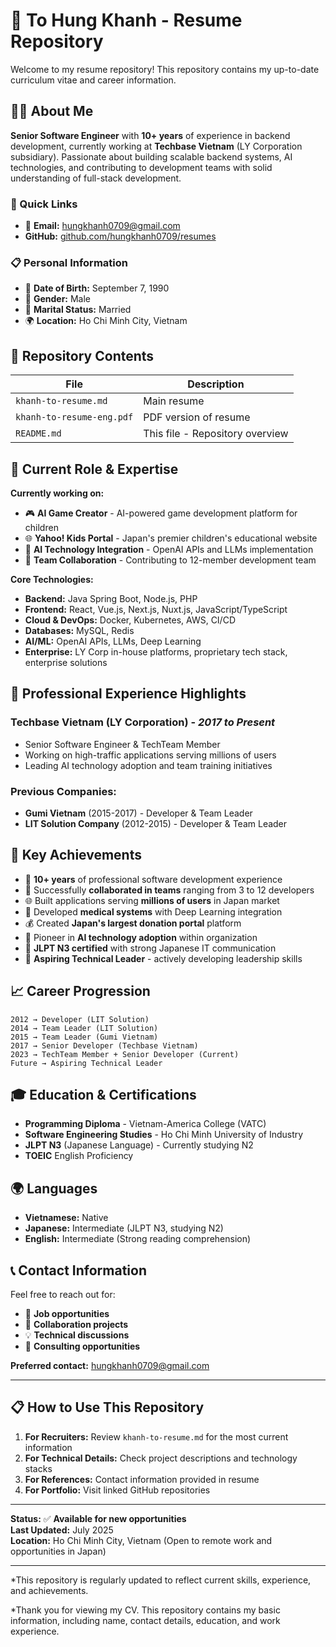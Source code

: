 # 💼 To Hung Khanh - Resume Repository

Welcome to my resume repository! This repository contains my up-to-date curriculum vitae and career information.

## 🧑‍💻 About Me

**Senior Software Engineer** with **10+ years** of experience in backend development, currently working at **Techbase Vietnam** (LY Corporation subsidiary). Passionate about building scalable backend systems, AI technologies, and contributing to development teams with solid understanding of full-stack development.

### 🔗 Quick Links
- 📧 **Email:** hungkhanh0709@gmail.com
-  **GitHub:** [github.com/hungkhanh0709/resumes](https://github.com/hungkhanh0709/resumes)

### 📋 Personal Information
- 🎂 **Date of Birth:** September 7, 1990
- 👤 **Gender:** Male
- 💒 **Marital Status:** Married
- 🌍 **Location:** Ho Chi Minh City, Vietnam

## 📁 Repository Contents

| File | Description |
|------|-------------|
| `khanh-to-resume.md` | Main resume |
| `khanh-to-resume-eng.pdf` | PDF version of resume |
| `README.md` | This file - Repository overview |

## 🚀 Current Role & Expertise

**Currently working on:**
- 🎮 **AI Game Creator** - AI-powered game development platform for children
- 🌐 **Yahoo! Kids Portal** - Japan's premier children's educational website
- 🤖 **AI Technology Integration** - OpenAI APIs and LLMs implementation
- 👥 **Team Collaboration** - Contributing to 12-member development team

**Core Technologies:**
- **Backend:** Java Spring Boot, Node.js, PHP
- **Frontend:** React, Vue.js, Next.js, Nuxt.js, JavaScript/TypeScript
- **Cloud & DevOps:** Docker, Kubernetes, AWS, CI/CD
- **Databases:** MySQL, Redis
- **AI/ML:** OpenAI APIs, LLMs, Deep Learning
- **Enterprise:** LY Corp in-house platforms, proprietary tech stack, enterprise solutions

## 🏢 Professional Experience Highlights

### **Techbase Vietnam (LY Corporation)** - *2017 to Present*
- Senior Software Engineer & TechTeam Member
- Working on high-traffic applications serving millions of users
- Leading AI technology adoption and team training initiatives

### **Previous Companies:**
- **Gumi Vietnam** (2015-2017) - Developer & Team Leader
- **LIT Solution Company** (2012-2015) - Developer & Team Leader

## 🌟 Key Achievements

- 🎯 **10+ years** of professional software development experience
- 👥 Successfully **collaborated in teams** ranging from 3 to 12 developers
- 🌐 Built applications serving **millions of users** in Japan market
- 🏥 Developed **medical systems** with Deep Learning integration
- 💰 Created **Japan's largest donation portal** platform
- 🤖 Pioneer in **AI technology adoption** within organization
- 🗾 **JLPT N3 certified** with strong Japanese IT communication
- 🎯 **Aspiring Technical Leader** - actively developing leadership skills

## 📈 Career Progression

```
2012 → Developer (LIT Solution)
2014 → Team Leader (LIT Solution)
2015 → Team Leader (Gumi Vietnam)
2017 → Senior Developer (Techbase Vietnam)
2023 → TechTeam Member + Senior Developer (Current)
Future → Aspiring Technical Leader
```

## 🎓 Education & Certifications

- **Programming Diploma** - Vietnam-America College (VATC)
- **Software Engineering Studies** - Ho Chi Minh University of Industry
- **JLPT N3** (Japanese Language) - Currently studying N2
- **TOEIC** English Proficiency

## 🌍 Languages

- **Vietnamese:** Native
- **Japanese:** Intermediate (JLPT N3, studying N2)
- **English:** Intermediate (Strong reading comprehension)

## 📞 Contact Information

Feel free to reach out for:
- 💼 **Job opportunities**
- 🤝 **Collaboration projects**
- 💡 **Technical discussions**
- 🎯 **Consulting opportunities**

**Preferred contact:** hungkhanh0709@gmail.com

---

## 📋 How to Use This Repository

1. **For Recruiters:** Review `khanh-to-resume.md` for the most current information
2. **For Technical Details:** Check project descriptions and technology stacks
3. **For References:** Contact information provided in resume
4. **For Portfolio:** Visit linked GitHub repositories

---

**Status:** ✅ **Available for new opportunities**  
**Last Updated:** July 2025  
**Location:** Ho Chi Minh City, Vietnam (Open to remote work and opportunities in Japan)

---

*This repository is regularly updated to reflect current skills, experience, and achievements.

*Thank you for viewing my CV. This repository contains my basic information, including name, contact details, education, and work experience.
